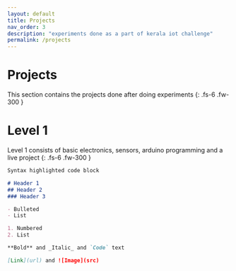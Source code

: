 ```yaml
---
layout: default
title: Projects
nav_order: 3
description: "experiments done as a part of kerala iot challenge"
permalink: /projects
---
```



# **Projects**

This section contains the projects done after doing experiments
{: .fs-6 .fw-300 }

# Level 1

Level 1 consists of basic electronics, sensors, arduino programming and a live project
{: .fs-6 .fw-300 }

```markdown
Syntax highlighted code block

# Header 1
## Header 2
### Header 3

- Bulleted
- List

1. Numbered
2. List

**Bold** and _Italic_ and `Code` text

[Link](url) and ![Image](src)
```
